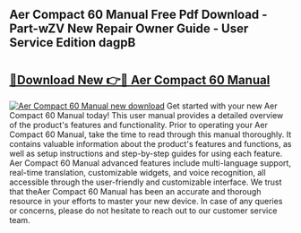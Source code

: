 ## Aer Compact 60 Manual Free Pdf Download - Part-wZV New Repair Owner Guide - User Service Edition dagpB

# <h2><a href="http://cf29333.oget.top/?id=Aer+Compact+60+Manual">🔗Download New 👉🔴 Aer Compact 60 Manual</a></h2>

[![Aer Compact 60 Manual new download](https://i.imgur.com/5g1atiW.png)](http://cf29333.oget.top/?id=Aer+Compact+60+Manual)
Get started with your new Aer Compact 60 Manual today! This user manual provides a detailed overview of the product's features and functionality. Prior to operating your Aer Compact 60 Manual, take the time to read through this manual thoroughly. It contains valuable information about the product's features and functions, as well as setup instructions and step-by-step guides for using each feature. Aer Compact 60 Manual advanced features include multi-language support, real-time translation, customizable widgets, and voice recognition, all accessible through the user-friendly and customizable interface. We trust that theAer Compact 60 Manual has been an accurate and thorough resource in your efforts to master your new device. In case of any queries or concerns, please do not hesitate to reach out to our customer service team.
